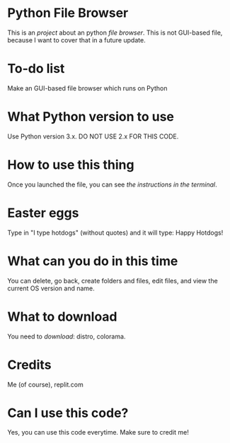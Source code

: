 # Python File Browser
This is an *project* about an python *file browser*. This is not GUI-based file, because I want to cover that in a future update.

# To-do list
Make an GUI-based file browser which runs on Python

# What Python version to use
Use Python version 3.x. DO NOT USE 2.x FOR THIS CODE.

# How to use this thing
Once you launched the file, you can see *the instructions in the terminal*.

# Easter eggs
Type in "I type hotdogs" (without quotes) and it will type: Happy Hotdogs!

# What can you do in this time
You can delete, go back, create folders and files, edit files, and view the current OS version and name.

# What to download
You need to *download*: distro, colorama.

# Credits
Me (of course), 
replit.com

# Can I use this code?
Yes, you can use this code everytime. Make sure to credit me!
